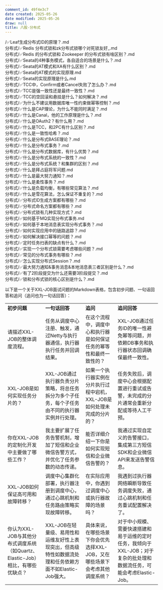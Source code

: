 ```yaml
---
comment_id: 49f4e3c7
date created: 2025-05-26
date modified: 2025-05-26
draw: null
title: 八股-分布式
---
```

/✅Leaf生成分布式ID的原理？.md  
分布式/✅Redis 分布式锁和zk分布式锁哪个对死锁友好_.md  
分布式/✅Redis 的分布式锁和 Zookeeper 的分布式锁有啥区别？.md  
分布式/✅Seata的4种事务模式，各自适合的场景是什么？.md  
分布式/✅Seata的AT模式和XA有什么区别？.md  
分布式/✅Seata的AT模式的实现原理.md  
分布式/✅Seata的实现原理是什么.md  
分布式/✅TCC中，Confirm或者Cancel失败了怎么办？.md  
分布式/✅TCC是强一致性还是最终一致性？.md  
分布式/✅TCC的空回滚和悬挂是什么？如何解决？.md  
分布式/✅为什么不建议用数据库唯一性约束做幂等控制？.md  
分布式/✅什么是CAP理论，为什么不能同时满足？.md  
分布式/✅什么是Canal，他的工作原理是什么？.md  
分布式/✅什么是OAuth2？有什么用？.md  
分布式/✅什么是TCC，和2PC有什么区别？.md  
分布式/✅什么是一致性哈希？.md  
分布式/✅什么是分布式BASE理论？.md  
分布式/✅什么是分布式事务？.md  
分布式/✅什么是分布式数据库，有什么优势？.md  
分布式/✅什么是分布式系统的一致性？.md  
分布式/✅什么是分布式系统？和集群的区别？.md  
分布式/✅什么是拜占庭将军问题.md  
分布式/✅什么是最大努力通知？.md  
分布式/✅什么是柔性事务？.md  
分布式/✅什么是负载均衡，有哪些常见算法？.md  
分布式/✅什么是雪花算法，怎么保证不重复的？.md  
分布式/✅分布式ID生成方案都有哪些？.md  
分布式/✅分布式命名方案都有哪些？.md  
分布式/✅分布式锁有几种实现方式？.md  
分布式/✅如何基于MQ实现分布式事务.md  
分布式/✅如何基于本地消息表实现分布式事务？.md  
分布式/✅如何实现应用中的链路追踪？.md  
分布式/✅如何解决接口幂等的问题？.md  
分布式/✅定时任务扫表的缺点有什么？.md  
分布式/✅实现一个分布式锁需要考虑哪些问题？.md  
分布式/✅常见的分布式事务有哪些？.md  
分布式/✅怎么实现分布式Session？.md  
分布式/✅最大努力通知&事务消息&本地消息表三者区别是什么？.md  
分布式/✅有了2阶段提交为什么还需要3阶段提交？.md  
分布式/✅锁和分布式锁的核心区别是什么？.md

以下是一个关于XXL-JOB面试问题的Markdown表格，包含初步问题、一句话回答和追问（追问也为一句话回答）：

|   |   |   |   |
|---|---|---|---|
|**初步问题**|**一句话回答**|**追问**|**追问回答**|
|请描述XXL-JOB的整体调度流程。|任务从调度中心注册、触发，通过Netty与执行器通信，执行器执行任务并回调结果。|在这个流程中，调度中心和执行器是如何保证任务的幂等性和最终一致性的？|XXL-JOB通过任务ID的唯一性避免幂等问题，并依赖DB事务和执行器状态回调确保最终一致性。|
|XXL-JOB是如何实现任务分片的？|XXL-JOB通过执行器负责分片策略，将总任务拆分为多个子任务，每个子任务由不同的执行器实例并行处理。|如果一个执行器实例在分片执行过程中宕机，XXL-JOB是如何处理未完成的分片的？|任务失败后，调度中心会根据配置进行重试或告警，未完成的分片通常会重新分配或等待人工干预。|
|你在XXL-JOB的定制化开发中主要做了哪些工作？|我主要扩展了任务告警机制，增加了短信和企业微信告警方式，并优化了任务参数的动态传递。|能否详细介绍一下你是如何实现短信和企业微信告警的？|我通过实现自定义的告警接口，集成第三方短信SDK和企业微信API来发送告警信息。|
|XXL-JOB如何保证高可用和故障转移？|调度中心集群化部署，执行器注册到调度中心，通过心跳机制和任务路由策略实现故障转移。|在实际应用中，你遇到过调度中心或执行器故障的场景吗？|我遇到过执行器网络瞬断导致任务调度失败，通过心跳机制和任务重试配置解决了。|
|你认为XXL-JOB与其他分布式调度系统（如Quartz、Elastic-Job）相比，有哪些优缺点？|XXL-JOB在轻量级、易用性和运维友好性上表现突出，但高级特性如数据流处理和任务依赖方面不如Elastic-Job强大。|具体来说，在哪些场景下你会优先选择XXL-JOB，又在哪些场景下会考虑其他调度系统？|对于中小规模、需要快速搭建和易于运维的定时任务，我倾向于XXL-JOB；对于复杂的批处理和数据流任务，可能会考虑Elastic-Job。|
